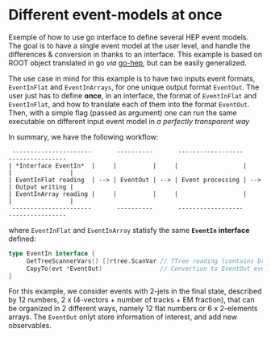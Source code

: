 # Different event-models at once

Exemple of how to use go interface to define several HEP event models. The goal is to have a single event model at the user level, and handle the differences & conversion in thanks to an interface. This example is based on ROOT object translated in go *via* [go-hep](https://go-hep.org/), but can be easily generalized.

The use case in mind for this example is to have two inputs event formats, `EventInFlat` and `EventInArrays`, for one unique output format `EventOut`. The user just has to define **once**, in an interface, the format of `EventInFlat` and `EventInFlat`, and how to translate each of them into the format `EventOut`. Then, with a simple flag (passed as argument) one can run the same executable on different input event model in *a perfectly transparent way*

In summary, we have the following workflow:
```
 ----------------------       ----------       ------------------       ----------------
| *Interface EventIn*  |     |          |     |                  |     |                |
| EventInFlat reading  | --> | EventOut | --> | Event processing | --> | Output writing |
| EventInArray reading |     |          |     |                  |     |                |
 ----------------------       ----------       ------------------       ----------------
```
where `EventInFlat` and `EventInArray` statisfy the same **`EventIn` interface** defined:
```go
type EventIn interface {
     GetTreeScannerVars() []rtree.ScanVar // TTree reading (contains branch name <-> variable association)
     CopyTo(evt *EventOut)                // Convertion to EventOut event model
}			     
```

For this example, we consider events with 2-jets in the final state, described by 12 numbers, 2 x (4-vectors + number of tracks + EM fraction), that can be organized in 2 different ways, namely 12 flat numbers or 6 x 2-elements arrays. The `EventOut` onlyt store information of interest, and add new observables.